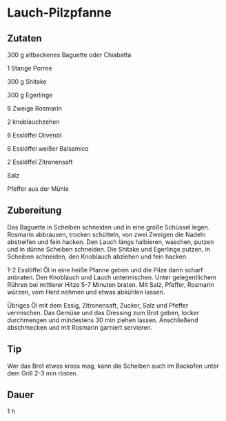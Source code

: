 # Lauch-Pilzpfanne

## Zutaten
300 g altbackenes Baguette oder Chiabatta

1 Stange Porree

300 g Shitake

300 g Egerlinge

6 Zweige Rosmarin

2 knoblauchzehen

6 Esslöffel Olivenöl

6 Esslöffel weißer Balsamico

2 Esslöffel Zitronensaft

Salz

Pfeffer aus der Mühle

## Zubereitung
Das Baguette in Scheiben schneiden und in eine große Schüssel legen. Rosmarin abbrausen, trocken schütteln, von zwei Zweigen die Nadeln abstreifen und fein hacken. Den Lauch längs halbieren, waschen, putzen und in dünne Scheiben schneiden. Die Shitake und Egerlinge putzen, in Scheiben schneiden, den Knoblauch abziehen und fein hacken.

1-2 Esslöffel Öl in eine heiße Pfanne geben und die Pilze darin scharf anbraten. Den Knoblauch und Lauch untermischen. Unter gelegentlichem Rühren bei mittlerer Hitze 5-7 Minuten braten. Mit Salz, Pfeffer, Rosmarin würzen, vom Herd nehmen und etwas abkühlen lassen.

Übriges Öl mit dem Essig, Zitronensaft, Zucker, Salz und Pfeffer vermischen. Das Gemüse und das Dressing zum Brot geben, locker durchmengen und mindestens 30 min ziehen lassen. Anschließend abschmecken und mit Rosmarin garniert servieren.

## Tip 
Wer das Brot etwas kross mag, kann die Scheiben auch im Backofen unter dem Grill 2-3 min rösten.

## Dauer 
1 h